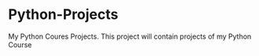 # Python-Projects
My Python Coures Projects.
This project will contain projects of my Python Course 
